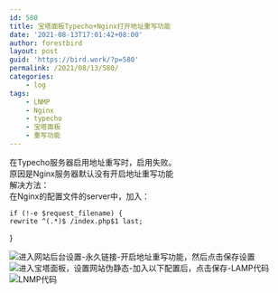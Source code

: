 ```yaml
---
id: 580
title: 宝塔面板Typecho+Nginx打开地址重写功能
date: '2021-08-13T17:01:42+08:00'
author: forestbird
layout: post
guid: 'https://bird.work/?p=580'
permalink: /2021/08/13/580/
categories:
    - log
tags:
    - LNMP
    - Nginx
    - typecho
    - 宝塔面板
    - 重写功能
---
```


在Typecho服务器启用地址重写时，启用失败。  
原因是Nginx服务器默认没有开启地址重写功能  
解决方法：  
在Nginx的配置文件的server中，加入：

```
if (!-e $request_filename) {
rewrite ^(.*)$ /index.php$1 last;
```

}

![进入网站后台设置-永久链接-开启地址重写功能，然后点击保存设置](https://ftp.bmp.ovh/imgs/2021/06/7309abc0a22e6d22.png "进入网站后台设置-永久链接-开启地址重写功能，然后点击保存设置")  
![进入宝塔面板，设置网站伪静态-加入以下配置后，点击保存-LAMP代码](https://ftp.bmp.ovh/imgs/2021/06/c3a2200509eaa41f.png "进入宝塔面板，设置网站伪静态-加入以下配置后，点击保存-LAMP代码")  
![LNMP代码](https://ftp.bmp.ovh/imgs/2021/06/76aeeab53f935c92.png "LNMP代码")